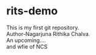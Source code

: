 # rits-demo

This is my first git repository.
<br>
Author-Nagarjuna Rithika Chalva.
<br>
An upcoming....
<br>
and wfie of NCS
